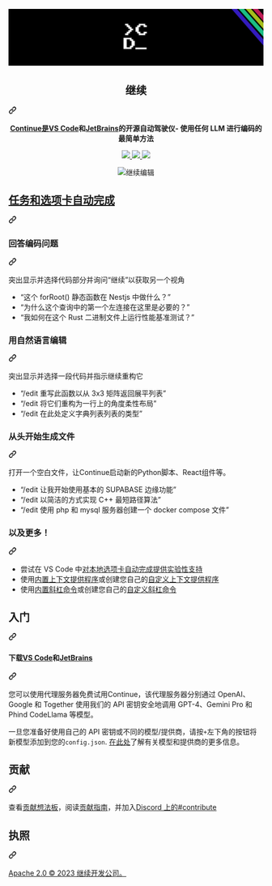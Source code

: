 <div class="Box-sc-g0xbh4-0 bJMeLZ js-snippet-clipboard-copy-unpositioned" data-hpc="true"><article class="markdown-body entry-content container-lg" itemprop="text"><p dir="auto"><a target="_blank" rel="noopener noreferrer" href="https://github.com/continuedev/continue/blob/main/media/c_d.png"><img src="https://github.com/continuedev/continue/raw/main/media/c_d.png" alt="继续标志" style="max-width: 100%;"></a></p>
<div class="markdown-heading" dir="auto"><h1 align="center" tabindex="-1" class="heading-element" dir="auto"><font style="vertical-align: inherit;"><font style="vertical-align: inherit;">继续</font></font></h1><a id="user-content-continue" class="anchor" aria-label="永久链接：继续" href="#continue"><svg class="octicon octicon-link" viewBox="0 0 16 16" version="1.1" width="16" height="16" aria-hidden="true"><path d="m7.775 3.275 1.25-1.25a3.5 3.5 0 1 1 4.95 4.95l-2.5 2.5a3.5 3.5 0 0 1-4.95 0 .751.751 0 0 1 .018-1.042.751.751 0 0 1 1.042-.018 1.998 1.998 0 0 0 2.83 0l2.5-2.5a2.002 2.002 0 0 0-2.83-2.83l-1.25 1.25a.751.751 0 0 1-1.042-.018.751.751 0 0 1-.018-1.042Zm-4.69 9.64a1.998 1.998 0 0 0 2.83 0l1.25-1.25a.751.751 0 0 1 1.042.018.751.751 0 0 1 .018 1.042l-1.25 1.25a3.5 3.5 0 1 1-4.95-4.95l2.5-2.5a3.5 3.5 0 0 1 4.95 0 .751.751 0 0 1-.018 1.042.751.751 0 0 1-1.042.018 1.998 1.998 0 0 0-2.83 0l-2.5 2.5a1.998 1.998 0 0 0 0 2.83Z"></path></svg></a></div>
<div align="center" dir="auto">
<p dir="auto"><strong><a href="https://continue.dev/docs" rel="nofollow"><font style="vertical-align: inherit;"><font style="vertical-align: inherit;">Continue是</font></font></a><font style="vertical-align: inherit;"></font><a href="https://marketplace.visualstudio.com/items?itemName=Continue.continue" rel="nofollow"><font style="vertical-align: inherit;"><font style="vertical-align: inherit;">VS Code</font></font></a><font style="vertical-align: inherit;"><font style="vertical-align: inherit;">和</font></font><a href="https://plugins.jetbrains.com/plugin/22707-continue-extension" rel="nofollow"><font style="vertical-align: inherit;"><font style="vertical-align: inherit;">JetBrains</font></font></a><font style="vertical-align: inherit;"><font style="vertical-align: inherit;">的开源自动驾驶仪</font><font style="vertical-align: inherit;">- 使用任何 LLM 进行编码的最简单方法</font></font></strong></p>
</div>
<div align="center" dir="auto">
<a href="https://opensource.org/licenses/Apache-2.0" rel="nofollow">
    <img src="https://camo.githubusercontent.com/44bc63cdf9bc4b15dcf019006fc6e19bc712fc031f39fab78c0c4595b2967e93/68747470733a2f2f696d672e736869656c64732e696f2f62616467652f4c6963656e73652d4170616368655f322e302d626c75652e737667" style="height: 22px; max-width: 100%;" data-canonical-src="https://img.shields.io/badge/License-Apache_2.0-blue.svg">
</a>
<a href="https://continue.dev/docs" rel="nofollow">
    <img src="https://camo.githubusercontent.com/3c617aca17778423b04cc752fba74cab6d9a41a93814af3c8773d0d92945e036/68747470733a2f2f696d672e736869656c64732e696f2f62616467652f636f6e74696e75655f646f63732d253233424531423535" style="height: 22px; max-width: 100%;" data-canonical-src="https://img.shields.io/badge/continue_docs-%23BE1B55">
</a>
<a href="https://discord.gg/vapESyrFmJ" rel="nofollow">
    <img src="https://camo.githubusercontent.com/e8557216201ebd9be8d3b5570985b11e868e84887cd62e3cf0edc15ab8b315ef/68747470733a2f2f696d672e736869656c64732e696f2f62616467652f646973636f72642d6a6f696e2d636f6e74696e75652e7376673f6c6162656c436f6c6f723d31393139333726636f6c6f723d364636464637266c6f676f3d646973636f7264" style="height: 22px; max-width: 100%;" data-canonical-src="https://img.shields.io/badge/discord-join-continue.svg?labelColor=191937&amp;color=6F6FF7&amp;logo=discord">
</a>
<p dir="auto"></p>
<p dir="auto"><animated-image data-catalyst=""><a target="_blank" rel="noopener noreferrer" href="https://github.com/continuedev/continue/blob/main/media/readme.gif" data-target="animated-image.originalLink"><img src="https://github.com/continuedev/continue/raw/main/media/readme.gif" alt="继续编辑" style="max-width: 100%; display: inline-block;" data-target="animated-image.originalImage"></a>
      <span class="AnimatedImagePlayer" data-target="animated-image.player" hidden="">
        <a data-target="animated-image.replacedLink" class="AnimatedImagePlayer-images" href="https://github.com/continuedev/continue/blob/main/media/readme.gif" target="_blank">
          
      
</div>
<div class="markdown-heading" dir="auto"><h2 tabindex="-1" class="heading-element" dir="auto"><font style="vertical-align: inherit;"><font style="vertical-align: inherit;">任务和选项卡自动完成</font></font></h2><a id="user-content-task-and-tab-autocomplete" class="anchor" aria-label="永久链接：任务和选项卡自动完成" href="#task-and-tab-autocomplete"><svg class="octicon octicon-link" viewBox="0 0 16 16" version="1.1" width="16" height="16" aria-hidden="true"><path d="m7.775 3.275 1.25-1.25a3.5 3.5 0 1 1 4.95 4.95l-2.5 2.5a3.5 3.5 0 0 1-4.95 0 .751.751 0 0 1 .018-1.042.751.751 0 0 1 1.042-.018 1.998 1.998 0 0 0 2.83 0l2.5-2.5a2.002 2.002 0 0 0-2.83-2.83l-1.25 1.25a.751.751 0 0 1-1.042-.018.751.751 0 0 1-.018-1.042Zm-4.69 9.64a1.998 1.998 0 0 0 2.83 0l1.25-1.25a.751.751 0 0 1 1.042.018.751.751 0 0 1 .018 1.042l-1.25 1.25a3.5 3.5 0 1 1-4.95-4.95l2.5-2.5a3.5 3.5 0 0 1 4.95 0 .751.751 0 0 1-.018 1.042.751.751 0 0 1-1.042.018 1.998 1.998 0 0 0-2.83 0l-2.5 2.5a1.998 1.998 0 0 0 0 2.83Z"></path></svg></a></div>
<div class="markdown-heading" dir="auto"><h3 tabindex="-1" class="heading-element" dir="auto"><font style="vertical-align: inherit;"><font style="vertical-align: inherit;">回答编码问题</font></font></h3><a id="user-content-answer-coding-questions" class="anchor" aria-label="永久链接：回答编码问题" href="#answer-coding-questions"><svg class="octicon octicon-link" viewBox="0 0 16 16" version="1.1" width="16" height="16" aria-hidden="true"><path d="m7.775 3.275 1.25-1.25a3.5 3.5 0 1 1 4.95 4.95l-2.5 2.5a3.5 3.5 0 0 1-4.95 0 .751.751 0 0 1 .018-1.042.751.751 0 0 1 1.042-.018 1.998 1.998 0 0 0 2.83 0l2.5-2.5a2.002 2.002 0 0 0-2.83-2.83l-1.25 1.25a.751.751 0 0 1-1.042-.018.751.751 0 0 1-.018-1.042Zm-4.69 9.64a1.998 1.998 0 0 0 2.83 0l1.25-1.25a.751.751 0 0 1 1.042.018.751.751 0 0 1 .018 1.042l-1.25 1.25a3.5 3.5 0 1 1-4.95-4.95l2.5-2.5a3.5 3.5 0 0 1 4.95 0 .751.751 0 0 1-.018 1.042.751.751 0 0 1-1.042.018 1.998 1.998 0 0 0-2.83 0l-2.5 2.5a1.998 1.998 0 0 0 0 2.83Z"></path></svg></a></div>
<p dir="auto"><font style="vertical-align: inherit;"><font style="vertical-align: inherit;">突出显示并选择代码部分并询问“继续”以获取另一个视角</font></font></p>
<ul dir="auto">
<li><font style="vertical-align: inherit;"><font style="vertical-align: inherit;">“这个 forRoot() 静态函数在 Nestjs 中做什么？”</font></font></li>
<li><font style="vertical-align: inherit;"><font style="vertical-align: inherit;">“为什么这个查询中的第一个左连接在这里是必要的？”</font></font></li>
<li><font style="vertical-align: inherit;"><font style="vertical-align: inherit;">“我如何在这个 Rust 二进制文件上运行性能基准测试？”</font></font></li>
</ul>
<div class="markdown-heading" dir="auto"><h3 tabindex="-1" class="heading-element" dir="auto"><font style="vertical-align: inherit;"><font style="vertical-align: inherit;">用自然语言编辑</font></font></h3><a id="user-content-edit-in-natural-language" class="anchor" aria-label="永久链接：用自然语言编辑" href="#edit-in-natural-language"><svg class="octicon octicon-link" viewBox="0 0 16 16" version="1.1" width="16" height="16" aria-hidden="true"><path d="m7.775 3.275 1.25-1.25a3.5 3.5 0 1 1 4.95 4.95l-2.5 2.5a3.5 3.5 0 0 1-4.95 0 .751.751 0 0 1 .018-1.042.751.751 0 0 1 1.042-.018 1.998 1.998 0 0 0 2.83 0l2.5-2.5a2.002 2.002 0 0 0-2.83-2.83l-1.25 1.25a.751.751 0 0 1-1.042-.018.751.751 0 0 1-.018-1.042Zm-4.69 9.64a1.998 1.998 0 0 0 2.83 0l1.25-1.25a.751.751 0 0 1 1.042.018.751.751 0 0 1 .018 1.042l-1.25 1.25a3.5 3.5 0 1 1-4.95-4.95l2.5-2.5a3.5 3.5 0 0 1 4.95 0 .751.751 0 0 1-.018 1.042.751.751 0 0 1-1.042.018 1.998 1.998 0 0 0-2.83 0l-2.5 2.5a1.998 1.998 0 0 0 0 2.83Z"></path></svg></a></div>
<p dir="auto"><font style="vertical-align: inherit;"><font style="vertical-align: inherit;">突出显示并选择一段代码并指示继续重构它</font></font></p>
<ul dir="auto">
<li><font style="vertical-align: inherit;"><font style="vertical-align: inherit;">“/edit 重写此函数以从 3x3 矩阵返回展平列表”</font></font></li>
<li><font style="vertical-align: inherit;"><font style="vertical-align: inherit;">“/edit 将它们重构为一行上的角度柔性布局”</font></font></li>
<li><font style="vertical-align: inherit;"><font style="vertical-align: inherit;">“/edit 在此处定义字典列表列表的类型”</font></font></li>
</ul>
<div class="markdown-heading" dir="auto"><h3 tabindex="-1" class="heading-element" dir="auto"><font style="vertical-align: inherit;"><font style="vertical-align: inherit;">从头开始生成文件</font></font></h3><a id="user-content-generate-files-from-scratch" class="anchor" aria-label="永久链接：从头开始生成文件" href="#generate-files-from-scratch"><svg class="octicon octicon-link" viewBox="0 0 16 16" version="1.1" width="16" height="16" aria-hidden="true"><path d="m7.775 3.275 1.25-1.25a3.5 3.5 0 1 1 4.95 4.95l-2.5 2.5a3.5 3.5 0 0 1-4.95 0 .751.751 0 0 1 .018-1.042.751.751 0 0 1 1.042-.018 1.998 1.998 0 0 0 2.83 0l2.5-2.5a2.002 2.002 0 0 0-2.83-2.83l-1.25 1.25a.751.751 0 0 1-1.042-.018.751.751 0 0 1-.018-1.042Zm-4.69 9.64a1.998 1.998 0 0 0 2.83 0l1.25-1.25a.751.751 0 0 1 1.042.018.751.751 0 0 1 .018 1.042l-1.25 1.25a3.5 3.5 0 1 1-4.95-4.95l2.5-2.5a3.5 3.5 0 0 1 4.95 0 .751.751 0 0 1-.018 1.042.751.751 0 0 1-1.042.018 1.998 1.998 0 0 0-2.83 0l-2.5 2.5a1.998 1.998 0 0 0 0 2.83Z"></path></svg></a></div>
<p dir="auto"><font style="vertical-align: inherit;"><font style="vertical-align: inherit;">打开一个空白文件，让Continue启动新的Python脚本、React组件等。</font></font></p>
<ul dir="auto">
<li><font style="vertical-align: inherit;"><font style="vertical-align: inherit;">“/edit 让我开始使用基本的 SUPABASE 边缘功能”</font></font></li>
<li><font style="vertical-align: inherit;"><font style="vertical-align: inherit;">“/edit 以简洁的方式实现 C++ 最短路径算法”</font></font></li>
<li><font style="vertical-align: inherit;"><font style="vertical-align: inherit;">“/edit 使用 php 和 mysql 服务器创建一个 docker compose 文件”</font></font></li>
</ul>
<div class="markdown-heading" dir="auto"><h3 tabindex="-1" class="heading-element" dir="auto"><font style="vertical-align: inherit;"><font style="vertical-align: inherit;">以及更多！</font></font></h3><a id="user-content-and-much-more" class="anchor" aria-label="永久链接：还有更多！" href="#and-much-more"><svg class="octicon octicon-link" viewBox="0 0 16 16" version="1.1" width="16" height="16" aria-hidden="true"><path d="m7.775 3.275 1.25-1.25a3.5 3.5 0 1 1 4.95 4.95l-2.5 2.5a3.5 3.5 0 0 1-4.95 0 .751.751 0 0 1 .018-1.042.751.751 0 0 1 1.042-.018 1.998 1.998 0 0 0 2.83 0l2.5-2.5a2.002 2.002 0 0 0-2.83-2.83l-1.25 1.25a.751.751 0 0 1-1.042-.018.751.751 0 0 1-.018-1.042Zm-4.69 9.64a1.998 1.998 0 0 0 2.83 0l1.25-1.25a.751.751 0 0 1 1.042.018.751.751 0 0 1 .018 1.042l-1.25 1.25a3.5 3.5 0 1 1-4.95-4.95l2.5-2.5a3.5 3.5 0 0 1 4.95 0 .751.751 0 0 1-.018 1.042.751.751 0 0 1-1.042.018 1.998 1.998 0 0 0-2.83 0l-2.5 2.5a1.998 1.998 0 0 0 0 2.83Z"></path></svg></a></div>
<ul dir="auto">
<li><font style="vertical-align: inherit;"><font style="vertical-align: inherit;">尝试</font><font style="vertical-align: inherit;">在 VS Code 中</font></font><a href="https://continue.dev/docs/walkthroughs/tab-autocomplete" rel="nofollow"><font style="vertical-align: inherit;"><font style="vertical-align: inherit;">对本地选项卡自动完成提供实验性支持</font></font></a><font style="vertical-align: inherit;"></font></li>
<li><font style="vertical-align: inherit;"><font style="vertical-align: inherit;">使用</font></font><a href="https://continue.dev/docs/customization/context-providers#built-in-context-providers" rel="nofollow"><font style="vertical-align: inherit;"><font style="vertical-align: inherit;">内置上下文提供程序</font></font></a><font style="vertical-align: inherit;"><font style="vertical-align: inherit;">或创建您自己的</font></font><a href="https://continue.dev/docs/customization/context-providers#building-your-own-context-provider" rel="nofollow"><font style="vertical-align: inherit;"><font style="vertical-align: inherit;">自定义上下文提供程序</font></font></a></li>
<li><font style="vertical-align: inherit;"><font style="vertical-align: inherit;">使用</font></font><a href="https://arc.net/l/quote/zbhwfjmp" rel="nofollow"><font style="vertical-align: inherit;"><font style="vertical-align: inherit;">内置斜杠命令</font></font></a><font style="vertical-align: inherit;"><font style="vertical-align: inherit;">或创建您自己的</font></font><a href="https://continue.dev/docs/customization/slash-commands#custom-slash-commands" rel="nofollow"><font style="vertical-align: inherit;"><font style="vertical-align: inherit;">自定义斜杠命令</font></font></a></li>
</ul>
<div class="markdown-heading" dir="auto"><h2 tabindex="-1" class="heading-element" dir="auto"><font style="vertical-align: inherit;"><font style="vertical-align: inherit;">入门</font></font></h2><a id="user-content-getting-started" class="anchor" aria-label="永久链接：开始使用" href="#getting-started"><svg class="octicon octicon-link" viewBox="0 0 16 16" version="1.1" width="16" height="16" aria-hidden="true"><path d="m7.775 3.275 1.25-1.25a3.5 3.5 0 1 1 4.95 4.95l-2.5 2.5a3.5 3.5 0 0 1-4.95 0 .751.751 0 0 1 .018-1.042.751.751 0 0 1 1.042-.018 1.998 1.998 0 0 0 2.83 0l2.5-2.5a2.002 2.002 0 0 0-2.83-2.83l-1.25 1.25a.751.751 0 0 1-1.042-.018.751.751 0 0 1-.018-1.042Zm-4.69 9.64a1.998 1.998 0 0 0 2.83 0l1.25-1.25a.751.751 0 0 1 1.042.018.751.751 0 0 1 .018 1.042l-1.25 1.25a3.5 3.5 0 1 1-4.95-4.95l2.5-2.5a3.5 3.5 0 0 1 4.95 0 .751.751 0 0 1-.018 1.042.751.751 0 0 1-1.042.018 1.998 1.998 0 0 0-2.83 0l-2.5 2.5a1.998 1.998 0 0 0 0 2.83Z"></path></svg></a></div>
<div class="markdown-heading" dir="auto"><h4 tabindex="-1" class="heading-element" dir="auto"><font style="vertical-align: inherit;"><font style="vertical-align: inherit;">下载</font></font><a href="https://marketplace.visualstudio.com/items?itemName=Continue.continue" rel="nofollow"><font style="vertical-align: inherit;"><font style="vertical-align: inherit;">VS Code</font></font></a><font style="vertical-align: inherit;"><font style="vertical-align: inherit;">和</font></font><a href="https://plugins.jetbrains.com/plugin/22707-continue-extension" rel="nofollow"><font style="vertical-align: inherit;"><font style="vertical-align: inherit;">JetBrains</font></font></a></h4><a id="user-content-download-for-vs-code-and-jetbrains" class="anchor" aria-label="永久链接：下载 VS Code 和 JetBrains" href="#download-for-vs-code-and-jetbrains"><svg class="octicon octicon-link" viewBox="0 0 16 16" version="1.1" width="16" height="16" aria-hidden="true"><path d="m7.775 3.275 1.25-1.25a3.5 3.5 0 1 1 4.95 4.95l-2.5 2.5a3.5 3.5 0 0 1-4.95 0 .751.751 0 0 1 .018-1.042.751.751 0 0 1 1.042-.018 1.998 1.998 0 0 0 2.83 0l2.5-2.5a2.002 2.002 0 0 0-2.83-2.83l-1.25 1.25a.751.751 0 0 1-1.042-.018.751.751 0 0 1-.018-1.042Zm-4.69 9.64a1.998 1.998 0 0 0 2.83 0l1.25-1.25a.751.751 0 0 1 1.042.018.751.751 0 0 1 .018 1.042l-1.25 1.25a3.5 3.5 0 1 1-4.95-4.95l2.5-2.5a3.5 3.5 0 0 1 4.95 0 .751.751 0 0 1-.018 1.042.751.751 0 0 1-1.042.018 1.998 1.998 0 0 0-2.83 0l-2.5 2.5a1.998 1.998 0 0 0 0 2.83Z"></path></svg></a></div>
<p dir="auto"><font style="vertical-align: inherit;"><font style="vertical-align: inherit;">您可以使用代理服务器免费试用Continue，该代理服务器分别通过 OpenAI、Google 和 Together 使用我们的 API 密钥安全地调用 GPT-4、Gemini Pro 和 Phind CodeLlama 等模型。</font></font></p>
<p dir="auto"><font style="vertical-align: inherit;"><font style="vertical-align: inherit;">一旦您准备好使用自己的 API 密钥或不同的模型/提供商，请按</font></font><code>+</code><font style="vertical-align: inherit;"><font style="vertical-align: inherit;">左下角的按钮将新模型添加到您的</font></font><code>config.json</code><font style="vertical-align: inherit;"><font style="vertical-align: inherit;">. </font></font><a href="https://continue.dev/docs/model-setup/overview" rel="nofollow"><font style="vertical-align: inherit;"><font style="vertical-align: inherit;">在此处</font></font></a><font style="vertical-align: inherit;"><font style="vertical-align: inherit;">了解有关模型和提供商的更多信息</font><font style="vertical-align: inherit;">。</font></font></p>
<div class="markdown-heading" dir="auto"><h2 tabindex="-1" class="heading-element" dir="auto"><font style="vertical-align: inherit;"><font style="vertical-align: inherit;">贡献</font></font></h2><a id="user-content-contributing" class="anchor" aria-label="永久链接：贡献" href="#contributing"><svg class="octicon octicon-link" viewBox="0 0 16 16" version="1.1" width="16" height="16" aria-hidden="true"><path d="m7.775 3.275 1.25-1.25a3.5 3.5 0 1 1 4.95 4.95l-2.5 2.5a3.5 3.5 0 0 1-4.95 0 .751.751 0 0 1 .018-1.042.751.751 0 0 1 1.042-.018 1.998 1.998 0 0 0 2.83 0l2.5-2.5a2.002 2.002 0 0 0-2.83-2.83l-1.25 1.25a.751.751 0 0 1-1.042-.018.751.751 0 0 1-.018-1.042Zm-4.69 9.64a1.998 1.998 0 0 0 2.83 0l1.25-1.25a.751.751 0 0 1 1.042.018.751.751 0 0 1 .018 1.042l-1.25 1.25a3.5 3.5 0 1 1-4.95-4.95l2.5-2.5a3.5 3.5 0 0 1 4.95 0 .751.751 0 0 1-.018 1.042.751.751 0 0 1-1.042.018 1.998 1.998 0 0 0-2.83 0l-2.5 2.5a1.998 1.998 0 0 0 0 2.83Z"></path></svg></a></div>
<p dir="auto"><font style="vertical-align: inherit;"><font style="vertical-align: inherit;">查看</font></font><a href="https://github.com/orgs/continuedev/projects/2"><font style="vertical-align: inherit;"><font style="vertical-align: inherit;">贡献想法板</font></font></a><font style="vertical-align: inherit;"><font style="vertical-align: inherit;">，阅读</font></font><a href="https://github.com/continuedev/continue/blob/main/CONTRIBUTING.md"><font style="vertical-align: inherit;"><font style="vertical-align: inherit;">贡献指南</font></font></a><font style="vertical-align: inherit;"><font style="vertical-align: inherit;">，并加入</font></font><a href="https://discord.gg/vapESyrFmJ" rel="nofollow"><font style="vertical-align: inherit;"><font style="vertical-align: inherit;">Discord 上的#contribute</font></font></a></p>
<div class="markdown-heading" dir="auto"><h2 tabindex="-1" class="heading-element" dir="auto"><font style="vertical-align: inherit;"><font style="vertical-align: inherit;">执照</font></font></h2><a id="user-content-license" class="anchor" aria-label="永久链接：许可证" href="#license"><svg class="octicon octicon-link" viewBox="0 0 16 16" version="1.1" width="16" height="16" aria-hidden="true"><path d="m7.775 3.275 1.25-1.25a3.5 3.5 0 1 1 4.95 4.95l-2.5 2.5a3.5 3.5 0 0 1-4.95 0 .751.751 0 0 1 .018-1.042.751.751 0 0 1 1.042-.018 1.998 1.998 0 0 0 2.83 0l2.5-2.5a2.002 2.002 0 0 0-2.83-2.83l-1.25 1.25a.751.751 0 0 1-1.042-.018.751.751 0 0 1-.018-1.042Zm-4.69 9.64a1.998 1.998 0 0 0 2.83 0l1.25-1.25a.751.751 0 0 1 1.042.018.751.751 0 0 1 .018 1.042l-1.25 1.25a3.5 3.5 0 1 1-4.95-4.95l2.5-2.5a3.5 3.5 0 0 1 4.95 0 .751.751 0 0 1-.018 1.042.751.751 0 0 1-1.042.018 1.998 1.998 0 0 0-2.83 0l-2.5 2.5a1.998 1.998 0 0 0 0 2.83Z"></path></svg></a></div>
<p dir="auto"><a href="/continuedev/continue/blob/main/LICENSE"><font style="vertical-align: inherit;"><font style="vertical-align: inherit;">Apache 2.0 © 2023 继续开发公司。</font></font></a></p>
</article></div>
